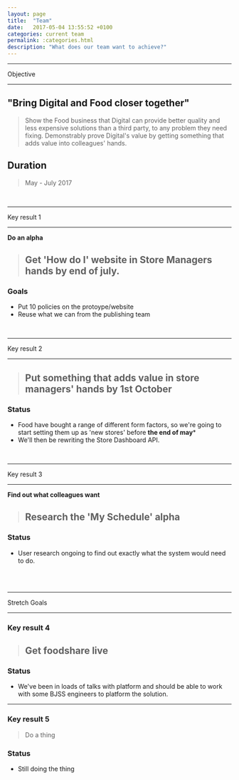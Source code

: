 ```yaml
---
layout: page
title:  "Team"
date:   2017-05-04 13:55:52 +0100
categories: current team
permalink: :categories.html
description: "What does our team want to achieve?"
---
```


---

Objective

---

## "Bring Digital and Food closer together"
> Show the Food business that Digital can provide better quality and less expensive solutions than a third party, to any problem they need fixing.
> Demonstrably prove Digital's value by getting something that adds value into colleagues' hands.

## Duration
> May - July 2017


<br>

---

Key result 1

---

**Do an alpha**
> ## Get 'How do I' website in Store Managers hands by **end of july**.

### Goals

* Put 10 policies on the protoype/website
* Reuse what we can from the publishing team

<br>

---

Key result 2

---

> ## Put something that adds value in store managers' hands by **1st October**

### Status

* Food have bought a range of different form factors, so we're going to start setting them up as 'new stores' before **the end of may***
* We'll then be rewriting the Store Dashboard API.


<br>

---

Key result 3

---

**Find out what colleagues want**
> ## Research the 'My Schedule' alpha

### Status

* User research ongoing to find out exactly what the system would need to do.


<br><br>

---
Stretch Goals

---
### Key result 4

> ## Get foodshare live

### Status

* We've been in loads of talks with platform and should be able to work with some BJSS engineers to platform the solution.

---
### Key result 5

> Do a thing

### Status

* Still doing the thing
